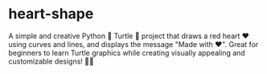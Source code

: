 # heart-shape
A simple and creative Python 🐍 Turtle 🐢 project that draws a red heart ❤️ using curves and lines, and displays the message "Made with ❤". Great for beginners to learn Turtle graphics while creating visually appealing and customizable designs! 🎨💖
